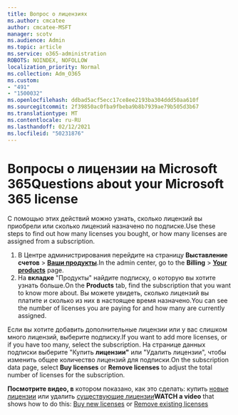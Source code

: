 ```yaml
---
title: Вопрос о лицензиях
ms.author: cmcatee
author: cmcatee-MSFT
manager: scotv
ms.audience: Admin
ms.topic: article
ms.service: o365-administration
ROBOTS: NOINDEX, NOFOLLOW
localization_priority: Normal
ms.collection: Adm_O365
ms.custom:
- "491"
- "1500032"
ms.openlocfilehash: ddbad5acf5ecc17ce8ee2193ba304ddd50aa610f
ms.sourcegitcommit: 2f39850ac0fba9fbeba9b8b7939ae79b505d3b67
ms.translationtype: MT
ms.contentlocale: ru-RU
ms.lasthandoff: 02/12/2021
ms.locfileid: "50231876"
---
```

# <a name="questions-about-your-microsoft-365-license"></a><span data-ttu-id="d072a-102">Вопросы о лицензии на Microsoft 365</span><span class="sxs-lookup"><span data-stu-id="d072a-102">Questions about your Microsoft 365 license</span></span>

<span data-ttu-id="d072a-103">С помощью этих действий можно узнать, сколько лицензий вы приобрели или сколько лицензий назначено по подписке.</span><span class="sxs-lookup"><span data-stu-id="d072a-103">Use these steps to find out how many licenses you bought, or how many licenses are assigned from a subscription.</span></span>
  
1. <span data-ttu-id="d072a-104">В Центре администрирования перейдите на страницу **Выставление счетов** \> **[Ваши продукты](https://go.microsoft.com/fwlink/p/?linkid=842054)**.</span><span class="sxs-lookup"><span data-stu-id="d072a-104">In the admin center, go to the **Billing** \> **[Your products](https://go.microsoft.com/fwlink/p/?linkid=842054)** page.</span></span>
2. <span data-ttu-id="d072a-105">На **вкладке** "Продукты" найдите подписку, о которую вы хотите узнать больше.</span><span class="sxs-lookup"><span data-stu-id="d072a-105">On the **Products** tab, find the subscription that you want to know more about.</span></span> <span data-ttu-id="d072a-106">Вы можете увидеть, сколько лицензий вы платите и сколько из них в настоящее время назначено.</span><span class="sxs-lookup"><span data-stu-id="d072a-106">You can see the number of licenses you are paying for and how many are currently assigned.</span></span>

<span data-ttu-id="d072a-107">Если вы хотите добавить дополнительные лицензии или у вас слишком много лицензий, выберите подписку.</span><span class="sxs-lookup"><span data-stu-id="d072a-107">If you want to add more licenses, or if you have too many, select the subscription.</span></span> <span data-ttu-id="d072a-108">На странице данных подписки выберите  "Купить **лицензии"** или "Удалить лицензии", чтобы изменить общее количество лицензий для подписки.</span><span class="sxs-lookup"><span data-stu-id="d072a-108">On the subscription data page, select **Buy licenses** or **Remove licenses** to adjust the total number of licenses for the subscription.</span></span>

<span data-ttu-id="d072a-109">**Посмотрите видео, в** котором показано, как это сделать: купить [новые лицензии](https://go.microsoft.com/fwlink/p/?linkid=2154857) или удалить [существующие лицензии](https://go.microsoft.com/fwlink/p/?linkid=2154938)</span><span class="sxs-lookup"><span data-stu-id="d072a-109">**WATCH a video** that shows how to do this: [Buy new licenses](https://go.microsoft.com/fwlink/p/?linkid=2154857) or [Remove existing licenses](https://go.microsoft.com/fwlink/p/?linkid=2154938)</span></span>